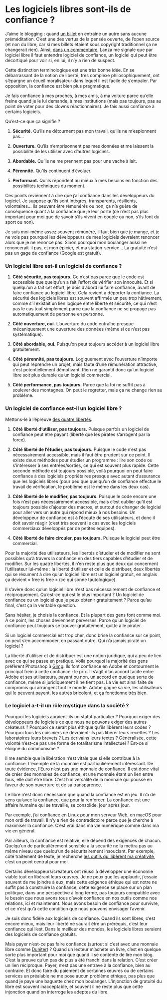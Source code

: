 # Les logiciels libres sont-ils de confiance ?

J’aime le blogging : quand [un billet](https://tcrouzet.com/2016/12/05/cest-libre-mais-cest-mauvais/) en entraîne un autre sans aucune préméditation. C’est une des vertus de la pensée ouverte, de l’open source (et non du libre, car si mes billets étaient sous copyright traditionnel ça ne changerait rien). Ainsi, [dans un commentaire](https://tcrouzet.com/2016/12/05/cest-libre-mais-cest-mauvais/#com44533), Lanza me signale que par logiciel libre il faut entendre logiciel de confiance, un logiciel qui peut être décortiqué pour voir si, en lui, il n’y a rien de suspect.

Cette distinction terminologique est une très bonne idée. En se débarrassant de la notion de liberté, très complexe philosophiquement, ont s’épargne un écueil moralisateur dans lequel il est facile de s’empaler. Par opposition, la confiance est bien plus pragmatique.

Je fais confiance à mes proches, à mes amis, à ma voiture parce qu’elle freine quand je le lui demande, à mes institutions (mais pas toujours, pas au point de voter pour des clowns réactionnaires). Je fais aussi confiance à certains logiciels.

Qu’est-ce que ça signifie ?

1. **Sécurité.** Qu’ils ne détournent pas mon travail, qu’ils ne m’espionnent pas…

2. **Ouverture.** Qu’ils n’emprisonnent pas mes données et me laissent la possibilité de les utiliser avec d’autres logiciels.

3. **Abordable.** Qu’ils ne me prennent pas pour une vache à lait.

4. **Pérennité.** Qu’ils continuent d’évoluer.

5. **Performant.** Qu’ils répondent au mieux à mes besoins en fonction des possibilités techniques du moment.

Ces points reviennent à dire que j’ai confiance dans les développeurs du logiciel. Je suppose qu’ils sont intègres, transparents, résilients, volontaires… Ils peuvent être rémunérés ou non, ça n’a guère de conséquence quant à la confiance que je leur porte (ce n’est pas plus important pour moi que de savoir s’ils vivent en couple ou non, s’ils font du sport ou non).

Je suis moi-même assez souvent rémunéré, il faut bien que je mange, et je ne vois pas pourquoi les développeurs de mes logiciels devraient renoncer alors que je ne renonce pas. Sinon pourquoi mon boulanger aussi ne renoncerait-il pas, et mon épicier, et ma station-service… La gratuité n’est pas un gage de confiance (Google est gratuit).

### Un logiciel libre est-il un logiciel de confiance ?

1. **Côté sécurité, pas toujours.** Ce n’est pas parce que le code est accessible que quelqu’un a fait l’effort de vérifier son innocuité. Et si quelqu’un a fait cet effort, je dois d’abord lui faire confiance, avant de faire confiance au logiciel libre. Cela revient à déporter la confiance. La sécurité des logiciels libres est souvent affirmée un peu trop hâtivement, comme s’il existait un lien logique entre liberté et sécurité, ce qui n’est pas le cas tout simplement parce que la confiance ne se propage pas automatiquement de personne en personne.

2. **Côté ouverture, oui.** L’ouverture du code entraîne presque mécaniquement une ouverture des données (même si ce n’est pas systématique).

3. **Côté abordable, oui.** Puisqu’on peut toujours accéder à un logiciel libre gratuitement.

4. **Côté pérennité, pas toujours.** Logiquement avec l’ouverture n’importe qui peut reprendre un projet, mais faute d’une rémunération attractive, c’est potentiellement démotivant. Rien ne garantit donc qu’un logiciel libre soit plus durable qu’un logiciel commercial.

5. **Côté performance, pas toujours.** Parce que la foi ne suffit pas à soulever des montagnes. On peut le regretter, mais ça ne change rien au problème.

### Un logiciel de confiance est-il un logiciel libre ?

Mettons-le à l’épreuve [des quatre libertés](https://www.gnu.org/philosophy/free-sw.html).

1. **Côté liberté d’utiliser, pas toujours.** Puisque parfois un logiciel de confiance peut être payant (liberté que les pirates s’arrogent par la force).

2. **Côté liberté de l’étudier, pas toujours.** Puisque le code n’est pas nécessairement accessible, mais il faut être prudent sur ce point. Il existe deux méthodes pour étudier un programme : lire son code ou s’intéresser à ses entrées/sorties, ce qui est souvent plus rapide. Cette seconde méthode est toujours possible, voilà pourquoi on peut faire confiance à des logiciels propriétaires presque avec autant d’assurance que les logiciels libres (pour peu que quelqu’un de confiance effectue le travail de vérification, le problème est le même dans les deux cas).

3. **Côté liberté de le modifier, pas toujours.** Puisque le code encore une fois n’est pas nécessairement accessible, mais c’est oublier qu’il est toujours possible d’ajouter des macros, et surtout de changer de logiciel pour aller vers un autre qui répond mieux à nos besoins. Un développeur de confiance est à l’écoute de ses utilisateurs, et donc il doit savoir réagir (c’est très souvent le cas avec les logiciels commerciaux développés par de petites équipes).

4. **Côté liberté de faire circuler, pas toujours.** Puisque le logiciel peut être commercial.

Pour la majorité des utilisateurs, les libertés d’étudier et de modifier ne sont possibles qu’à travers la confiance en des tiers capables d’étudier et de modifier. Sur les quatre libertés, il n’en reste plus que deux qui concernent l’utilisateur lui-même : la liberté d’utiliser et celle de distribuer, deux libertés qui se résument à dire qu’un logiciel libre est un logiciel gratuit, en anglais ça devient « free is free » (ce qui sonne tautologique).

Il s’avère donc qu’un logiciel libre n’est pas nécessairement de confiance et réciproquement. Qu’est-ce qui est le plus important ? Un logiciel de confiance ou un logiciel que je peux obtenir gratuitement ? Parce qu’au final, c’est ça la véritable question.

Sans hésiter, je choisis la confiance. Et la plupart des gens font comme moi. À ce point, les choses deviennent perverses. Parce qu’un logiciel de confiance peut toujours se trouver gratuitement, quitte à le pirater.

Si un logiciel commercial est trop cher, donc brise la confiance sur ce point, on peut s’en accommoder, en passant outre. Qui n’a jamais piraté un logiciel ?

La liberté d’utiliser et de distribuer est une notion juridique, qui a peu de lien avec ce qui se passe en pratique. Voilà pourquoi la majorité des gens préfèrent Photoshop à [Gimp](https://www.gimp.org/). Ils font confiance en Adobe et contournent le principal frein à cette confiance : le prix. Il s’agit d’un accord tacite entre Adobe et ses utilisateurs, payant ou non, un accord en quelque sorte de confiance, même si juridiquement il ne tient pas. La vie est ainsi faite de compromis qui arrangent tout le monde. Adobe gagne sa vie, les utilisateurs qui le peuvent payent, les autres bricolent, et ça fonctionne très bien.

### Le logiciel a-t-il un rôle mystique dans la société ?

Pourquoi les logiciels auraient-ils un statut particulier ? Pourquoi exiger des développeurs de logiciels ce que nous ne pouvons exiger des autres créateurs ? Pourquoi ce serait plus éthique qu’ils libèrent leurs codes ? Pourquoi tous les cuisiniers ne devraient-ils pas libérer leurs recettes ? Les laboratoires leurs brevets ? Les écrivains leurs textes ? Généralisée, cette volonté n’est-ce pas une forme de totalitarisme intellectuel ? Est-ce si éloigné du communisme ?

Il me semble que la libération n’est vitale que si elle contribue à la confiance. L’exemple de la monnaie est particulièrement intéressant. De toute évidence, l’Euro n’est pas une monnaie de confiance. Il est donc vital de créer des monnaies de confiance, et une monnaie étant un lien entre tous, elle doit être libre. C’est l’universalité de la monnaie qui pousse en faveur de son ouverture et de sa transparence.

Le libre n’est donc nécessaire que quand la confiance est en jeu. Il n’a de sens qu’avec la confiance, que pour la renforcer. La confiance est une affaire humaine qui se travaille, se consolide, jour après jour.

Par exemple, j’ai confiance en Linux pour mon serveur Web, en macOS pour mon ordi de travail. Il n’y a rien de contradictoire parce que je cherche à maximiser la confiance. C’est vrai dans ma vie numérique comme dans ma vie en général.

Par ailleurs, la confiance est relative, elle dépend des exigences de chacun. Quelqu’un de particulièrement sensible à la sécurité ne la mettra pas au même niveau que quelqu’un de sécuritairement insouciant. Par exemple, côté traitement de texte, je recherche [les outils qui libèrent ma créativité](https://tcrouzet.com/2016/10/19/les-outils-de-lecrivain/), c’est un point central pour moi.

Certains développeurs/créateurs ont réussi à développer une économie viable tout en libérant leurs œuvres. Je ne peux que les applaudir, j’essaie souvent de me joindre à eux, mais cette exigence éthique qui est notre ne suffit pas à construire la confiance, cette exigence se place sur un plan politique, dans une perspective à long terme, pas toujours compatible avec le besoin que nous avons tous d’avoir confiance en nos outils comme nos relations, ici et maintenant. Nous avons besoin de confiance pour survivre, et ce n’est qu’à cette condition que nous pouvons envisager l’avenir.

Je suis donc fidèle aux logiciels de confiance. Quand ils sont libres, c’est encore mieux, mais leur liberté ne saurait être un prérequis, c’est leur confiance qui l’est. Dans le meilleur des mondes, les logiciels libres seraient des logiciels de confiance gratuits.

Mais payer n’est-ce pas faire confiance (surtout si c’est avec une monnaie libre comme [Duniter](http://fr.duniter.org/)) ? Quand un lecteur m’achète un livre, c’est en quelque sorte plus important pour moi que quand il se contente de lire mon blog. C’est la preuve qu’un pas de plus a été franchi dans la relation. C’est créer un lien réciproque. Payer, n’est pas une entrave à la confiance, bien au contraire. Et donc faire du paiement de certaines œuvres ou de certains services un préalable ne me pose aucun problème éthique, pas plus que quand je paye une baguette chez mon boulanger. L’injonction de gratuité du libre est souvent inacceptable, et souvent il ne reste plus que cette injonction quand on interroge les adeptes du libre.